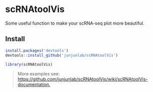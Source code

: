 # scRNAtoolVis
 Some useful function to make your scRNA-seq plot more beautiful.
 
 ## Install

```R
install.packages('devtools')
devtools::install_github('junjunlab/scRNAtoolVis')

library(scRNAtoolVis)
```

> More examples see: [https://github.com/junjunlab/scRNAtoolVis/wiki/scRNAtoolVis-documentation. ](https://github.com/junjunlab/scRNAtoolVis/wiki/scRNAtoolVis-documentation.)
